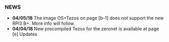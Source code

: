 ### NEWS
- ****04/05/18**** The image OS+Tezos on page [b-1] does not support the new RPI3 B+. More info will follow.
- ****04/04/18**** New precompiled Tezos for the zeronet is available at page [e] Updates
